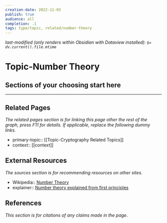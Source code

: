 ```yaml
---
creation-date: 2022-11-03
publish: true
audience: all
completion: .1
tags: type/topic, related/number-theory
---
```

*last-modified (only renders within Obsidian with Dataview installed): `$= dv.current().file.mtime`*
# Topic-Number Theory

## Sections of your choosing start here

---
## Related Pages
*The related pages section is for linking this page other the rest of the graph, press F11 for details. If applicable, replace the following dummy links.*
- primary-topic:: [[Topic-Cryptography Related Topics]]
- context:: \[\[context\]\]

## External Resources
*The sources section is for recommending resources on other sites*.
- Wikipedia:: [Number Theory](https://en.wikipedia.org/wiki/Number_theory)
- explainer:: [Number theory explained from first principles](https://explained-from-first-principles.com/number-theory/)

## References
*This section is for citations of any claims made in the page*.